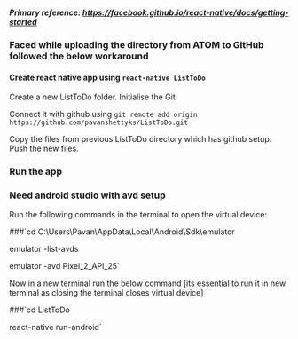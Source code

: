 ##### Primary reference: https://facebook.github.io/react-native/docs/getting-started

### Faced while uploading the directory from ATOM to GitHub followed the below workaround

#### Create react native app using `react-native ListToDo`
Create a new ListToDo folder. Initialise the Git

Connect it with github using
 `git remote add origin https://github.com/pavanshettyks/ListToDo.git`

Copy the files from previous ListToDo directory which has github setup.
Push the new files.

### Run the app
### Need android studio with avd setup
Run the following commands in the terminal to open the virtual device:

###`cd C:\Users\Pavan\AppData\Local\Android\Sdk\emulator

emulator -list-avds

emulator -avd Pixel_2_API_25`

Now in a new terminal run the below command [its essential to run it in new terminal as closing the terminal closes virtual device]

###`cd ListToDo

react-native run-android`

